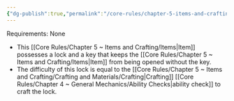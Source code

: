 ```yaml
---
{"dg-publish":true,"permalink":"/core-rules/chapter-5-items-and-crafting/item-property-lists/extra-properties/lock-and-key/"}
---
```


Requirements: None

- This [[Core Rules/Chapter 5 ~ Items and Crafting/Items\|Item]] possesses a lock and a key that keeps the [[Core Rules/Chapter 5 ~ Items and Crafting/Items\|Item]] from being opened without the key.
- The difficulty of this lock is equal to the [[Core Rules/Chapter 5 ~ Items and Crafting/Crafting and Materials/Crafting\|Crafting]] [[Core Rules/Chapter 4 ~ General Mechanics/Ability Checks\|ability check]] to craft the lock.